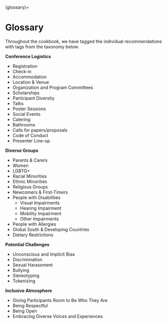 (glossary)=
# Glossary
Throughout the cookbook, we have tagged the individual recommendations with tags from the taxonomy below.

**Conference Logistics**
  * Registration
  * Check-in
  * Accommodation
  * Location & Venue
  * Organization and Program Committees
  * Scholarships
  * Participant Diversity
  * Talks
  * Poster Sessions
  * Social Events
  * Catering
  * Bathrooms
  * Calls for papers/proposals
  * Code of Conduct
  * Presenter Line-up
  
**Diverse Groups**
  * Parents & Carers
  * Women
  * LGBTQ+
  * Racial Minorities
  * Ethnic Minorities
  * Religious Groups
  * Newcomers & First-Timers
  * People with Disabilities
    * Visual Impairments
    * Hearing Impairment
    * Mobility Impairment
    * Other Impairments
  * People with Allergies
  * Global South & Developing Countries
  * Dietary Restrictions

**Potential Challenges**
  * Unconscious and Implicit Bias
  * Discrimination
  * Sexual Harassment
  * Bullying
  * Stereotyping
  * Tokenizing

**Inclusive Atmosphere**
  * Giving Participants Room to Be Who They Are
  * Being Respectful
  * Being Open
  * Embracing Diverse Voices and Experiences
